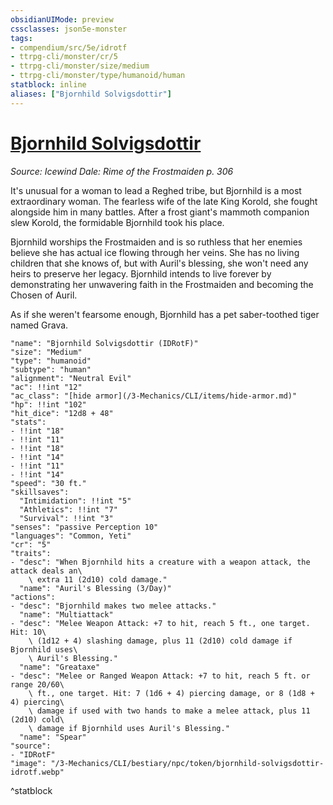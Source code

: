 ```yaml
---
obsidianUIMode: preview
cssclasses: json5e-monster
tags:
- compendium/src/5e/idrotf
- ttrpg-cli/monster/cr/5
- ttrpg-cli/monster/size/medium
- ttrpg-cli/monster/type/humanoid/human
statblock: inline
aliases: ["Bjornhild Solvigsdottir"]
---
```

# [Bjornhild Solvigsdottir](3-Mechanics\CLI\bestiary\npc/bjornhild-solvigsdottir-idrotf.md)
*Source: Icewind Dale: Rime of the Frostmaiden p. 306*  

It's unusual for a woman to lead a Reghed tribe, but Bjornhild is a most extraordinary woman. The fearless wife of the late King Korold, she fought alongside him in many battles. After a frost giant's mammoth companion slew Korold, the formidable Bjornhild took his place.

Bjornhild worships the Frostmaiden and is so ruthless that her enemies believe she has actual ice flowing through her veins. She has no living children that she knows of, but with Auril's blessing, she won't need any heirs to preserve her legacy. Bjornhild intends to live forever by demonstrating her unwavering faith in the Frostmaiden and becoming the Chosen of Auril.

As if she weren't fearsome enough, Bjornhild has a pet saber-toothed tiger named Grava.

```statblock
"name": "Bjornhild Solvigsdottir (IDRotF)"
"size": "Medium"
"type": "humanoid"
"subtype": "human"
"alignment": "Neutral Evil"
"ac": !!int "12"
"ac_class": "[hide armor](/3-Mechanics/CLI/items/hide-armor.md)"
"hp": !!int "102"
"hit_dice": "12d8 + 48"
"stats":
- !!int "18"
- !!int "11"
- !!int "18"
- !!int "14"
- !!int "11"
- !!int "14"
"speed": "30 ft."
"skillsaves":
  "Intimidation": !!int "5"
  "Athletics": !!int "7"
  "Survival": !!int "3"
"senses": "passive Perception 10"
"languages": "Common, Yeti"
"cr": "5"
"traits":
- "desc": "When Bjornhild hits a creature with a weapon attack, the attack deals an\
    \ extra 11 (2d10) cold damage."
  "name": "Auril's Blessing (3/Day)"
"actions":
- "desc": "Bjornhild makes two melee attacks."
  "name": "Multiattack"
- "desc": "Melee Weapon Attack: +7 to hit, reach 5 ft., one target. Hit: 10\
    \ (1d12 + 4) slashing damage, plus 11 (2d10) cold damage if Bjornhild uses\
    \ Auril's Blessing."
  "name": "Greataxe"
- "desc": "Melee or Ranged Weapon Attack: +7 to hit, reach 5 ft. or range 20/60\
    \ ft., one target. Hit: 7 (1d6 + 4) piercing damage, or 8 (1d8 + 4) piercing\
    \ damage if used with two hands to make a melee attack, plus 11 (2d10) cold\
    \ damage if Bjornhild uses Auril's Blessing."
  "name": "Spear"
"source":
- "IDRotF"
"image": "/3-Mechanics/CLI/bestiary/npc/token/bjornhild-solvigsdottir-idrotf.webp"
```
^statblock